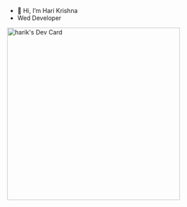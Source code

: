 - 👋 Hi, I’m Hari Krishna
- Wed Developer

<!---
9harikrishna/9harikrishna is a ✨ special ✨ repository because its `README.md` (this file) appears on your GitHub profile.
You can click the Preview link to take a look at your changes.
--->
<a href="https://app.daily.dev/harikrishna"><img src="https://api.daily.dev/devcards/e774498d56604689870a0487cb24ecac.png?r=90v" width="400" alt="harik's Dev Card"/></a>
